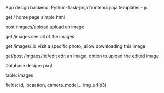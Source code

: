 
App design   backend: Python-flask-jinja   frontend: jinja templates - js

get /                               home page simple html

post /imgaes/upload                 upload an image

get /images                         see all of the images

get /images/:id                     visit a specific photo, allow downloading this image

get/post  /imgaes/:id/edit          edit an image, option to upload the edited image 






Database design: psql

table: images

fields: id, locaation, camera_model... img_url(s3)